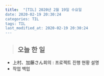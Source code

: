 ```yaml
---
title:  "[TIL] 2020년 2월 19일 수요일
date: 2020-02-19 20:30:24
categories: TIL
tags: TIL
last_modified_at: 2020-02-19 20:30:24
---
```


>## 오늘 한 일   

- 上村、加藤さん회의 : 프로젝트 진행 현황 설명
- 작업 백업

